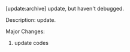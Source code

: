 [update:archive] update, but haven't debugged.

Description:
update.

Major Changes:
1. update codes


